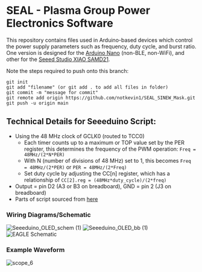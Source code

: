 # SEAL - Plasma Group Power Electronics Software

This repository contains files used in Arduino-based devices which control the power supply parameters such as frequency, duty cycle, and burst ratio. One version is designed for the [Arduino Nano](https://store-usa.arduino.cc/products/arduino-nano/) (non-BLE, non-WiFi), and other for the [Seeed Studio XIAO SAMD21](https://www.seeedstudio.com/Seeeduino-XIAO-Arduino-Microcontroller-SAMD21-Cortex-M0+-p-4426.html).  

Note the steps required to push onto this branch:
```
git init
git add "filename" (or git add . to add all files in folder)
git commit -m "message for commit"
git remote add origin https://github.com/notkevin1/SEAL_SINEW_Mask.git
git push -u origin main
```

## Technical Details for Seeeduino Script:
- Using the 48 MHz clock of GCLK0 (routed to TCC0)
  - Each timer counts up to a maximum or TOP value set by the PER register, this determines the frequency of the PWM operation: `Freq = 48MHz/(2*N*PER)`
  - With N (number of divisions of 48 MHz) set to 1, this becomes `Freq = 48MHz/(2*PER)` or `PER = 48MHz/(2*Freq)`
  - Set duty cycle by adjusting the CC[n] register, which has a relationship of `CC[2].reg = (48MHz*duty_cycle)/(2*freq)`
- Output = pin D2 (A3 or B3 on breadboard), GND = pin 2 (J3 on breadboard)
- Parts of script sourced from [here](https://arduino.stackexchange.com/questions/85741/seeeduino-xiao-write-and-read-pwm-duration-period-using-timers)

<!-- ![Seeeduino XIAO](https://files.seeedstudio.com/wiki/Seeeduino-XIAO/img/Seeeduino-XIAO-pinout-1.jpg) -->
### Wiring Diagrams/Schematic
![Seeeduino_OLED_schem (1)](https://user-images.githubusercontent.com/61093711/205526785-302dbbd8-a1d2-492f-8910-1b07e42a27aa.png)
![Seeeduino_OLED_bb (1)](https://user-images.githubusercontent.com/61093711/205526779-3df1838e-d886-452e-9c88-fbf7f64f901e.png)
![EAGLE Schematic](https://user-images.githubusercontent.com/61093711/215390200-ec9150b1-32ca-4589-85c4-e7f30b0b05b8.png)


### Example Waveform
![scope_6](https://user-images.githubusercontent.com/61093711/211942071-3a559696-8df3-46fb-bc6e-bdae4dcd3852.png)
